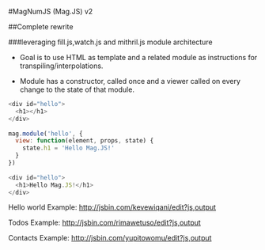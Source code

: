 #MagNumJS (Mag.JS) v2

##Complete rewrite

###leveraging fill.js,watch.js and mithril.js module architecture

* Goal is to use HTML as template and a related module as instructions for transpiling/interpolations.

* Module has a constructor, called once and a viewer called on every change to the state of that module.

```javascript
<div id="hello">
  <h1></h1>
</div>
  
mag.module('hello', {
  view: function(element, props, state) {
    state.h1 = 'Hello Mag.JS!'
  }
})
    
<div id="hello">
  <h1>Hello Mag.JS!</h1>
</div>
```
Hello world Example:
http://jsbin.com/kevewiqani/edit?js,output

Todos Example: 
http://jsbin.com/rimawetuso/edit?js,output


Contacts Example:
http://jsbin.com/yupitowomu/edit?js,output
